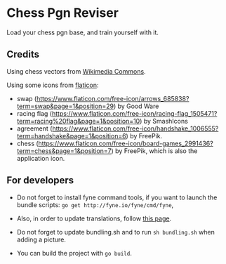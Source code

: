 # Chess Pgn Reviser

Load your chess pgn base, and train yourself with it.

## Credits

Using chess vectors from [Wikimedia Commons](https://commons.wikimedia.org/wiki/Category:SVG_chess_pieces).

Using some icons from [flaticon](https://www.flaticon.com/):

* swap (https://www.flaticon.com/free-icon/arrows_685838?term=swap&page=1&position=29) by Good Ware
* racing flag (https://www.flaticon.com/free-icon/racing-flag_1505471?term=racing%20flag&page=1&position=10) by SmashIcons
* agreement (https://www.flaticon.com/free-icon/handshake_1006555?term=handshake&page=1&position=6) by FreePik.
* chess (https://www.flaticon.com/free-icon/board-games_2991436?term=chess&page=1&position=7) by FreePik, which is also the application icon.

## For developers

* Do not forget to install fyne command tools, if you want to launch the bundle scripts: `go get http://fyne.io/fyne/cmd/fyne`,

* Also, in order to update translations, follow [this page](https://github.com/nicksnyder/go-i18n).

* Do not forget to update bundling.sh and to run `sh bundling.sh` when adding a picture.

* You can build the project with `go build`.